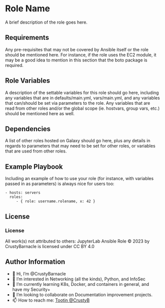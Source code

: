 Role Name
=========

A brief description of the role goes here.

Requirements
------------

Any pre-requisites that may not be covered by Ansible itself or the role should be mentioned here. For instance, if the role uses the EC2 module, it may be a good idea to mention in this section that the boto package is required.

Role Variables
--------------

A description of the settable variables for this role should go here, including any variables that are in defaults/main.yml, vars/main.yml, and any variables that can/should be set via parameters to the role. Any variables that are read from other roles and/or the global scope (ie. hostvars, group vars, etc.) should be mentioned here as well.

Dependencies
------------

A list of other roles hosted on Galaxy should go here, plus any details in regards to parameters that may need to be set for other roles, or variables that are used from other roles.

Example Playbook
----------------

Including an example of how to use your role (for instance, with variables passed in as parameters) is always nice for users too:

    - hosts: servers
      roles:
         - { role: username.rolename, x: 42 }

License
-------

### License
All work(s) not attributed to others: JupyterLab Ansible Role © 2023 by CrustyBarnacle is licensed under CC BY 4.0

Author Information
------------------

- 👋 Hi, I’m @CrustyBarnacle
- 👀 I’m interested in Networking (all the kinds), Python, and InfoSec
- 🌱 I’m currently learning K8s, Docker, and containers in general, and have my Security+
- 💞️ I’m looking to collaborate on Documentation improvement projects.
- 📫 How to reach me: [Tootin @CrustyB](https://ioc.exchange/@CrustyB)
